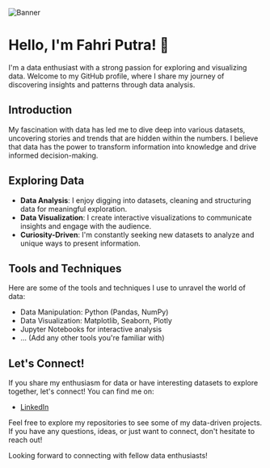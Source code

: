 <!-- Add a banner image here -->
![Banner](https://drive.google.com/file/d/1C15nAdxi7B9r2y5pd2fTt33lZGXTXVgJ/view?usp=sharing)

# Hello, I'm Fahri Putra! 👋

I'm a data enthusiast with a strong passion for exploring and visualizing data. Welcome to my GitHub profile, where I share my journey of discovering insights and patterns through data analysis.

## Introduction

My fascination with data has led me to dive deep into various datasets, uncovering stories and trends that are hidden within the numbers. I believe that data has the power to transform information into knowledge and drive informed decision-making.

## Exploring Data

- **Data Analysis**: I enjoy digging into datasets, cleaning and structuring data for meaningful exploration.
- **Data Visualization**: I create interactive visualizations to communicate insights and engage with the audience.
- **Curiosity-Driven**: I'm constantly seeking new datasets to analyze and unique ways to present information.

## Tools and Techniques

Here are some of the tools and techniques I use to unravel the world of data:

- Data Manipulation: Python (Pandas, NumPy)
- Data Visualization: Matplotlib, Seaborn, Plotly
- Jupyter Notebooks for interactive analysis
- <i class="bi bi-tools"></i> ... (Add any other tools you're familiar with)

## Let's Connect!

If you share my enthusiasm for data or have interesting datasets to explore together, let's connect! You can find me on:

- <i class="bi bi-linkedin"></i> [LinkedIn](https://www.linkedin.com/in/fahriputra)

Feel free to explore my repositories to see some of my data-driven projects. If you have any questions, ideas, or just want to connect, don't hesitate to reach out!

Looking forward to connecting with fellow data enthusiasts!


<!--
**FahriPutra00/FahriPutra00** is a ✨ _special_ ✨ repository because its `README.md` (this file) appears on your GitHub profile.

Here are some ideas to get you started:

- 🔭 I’m currently working on ...
- 🌱 I’m currently learning ...
- 👯 I’m looking to collaborate on ...
- 🤔 I’m looking for help with ...
- 💬 Ask me about ...
- 📫 How to reach me: ...
- 😄 Pronouns: ...
- ⚡ Fun fact: ...
-->
